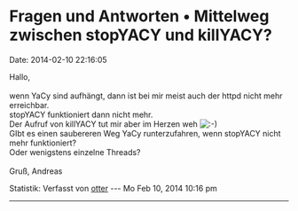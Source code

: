 Fragen und Antworten • Mittelweg zwischen stopYACY und killYACY?
================================================================

Date: 2014-02-10 22:16:05

Hallo,\
\
wenn YaCy sind aufhängt, dann ist bei mir meist auch der httpd nicht
mehr erreichbar.\
stopYACY funktioniert dann nicht mehr.\
Der Aufruf von killYACY tut mir aber im Herzen weh
![:-)](http://forum.yacy-websuche.de/images/smilies/icon_e_smile.gif "Smile")\
GIbt es einen saubereren Weg YaCy runterzufahren, wenn stopYACY nicht
mehr funktioniert?\
Oder wenigstens einzelne Threads?\
\
Gruß, Andreas

Statistik: Verfasst von
[otter](http://forum.yacy-websuche.de/memberlist.php?mode=viewprofile&u=9362)
--- Mo Feb 10, 2014 10:16 pm

------------------------------------------------------------------------
